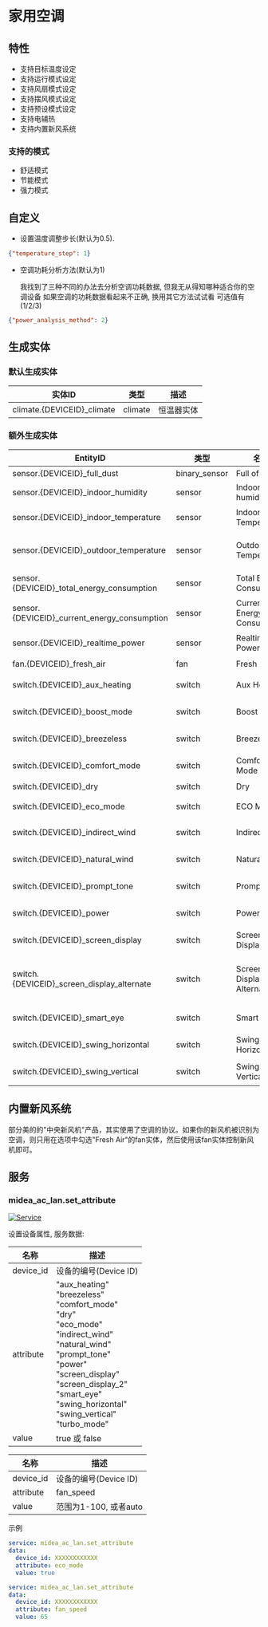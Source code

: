 # 家用空调
## 特性
- 支持目标温度设定
- 支持运行模式设定
- 支持风扇模式设定
- 支持摆风模式设定
- 支持预设模式设定
- 支持电辅热
- 支持内置新风系统

### 支持的模式
- 舒适模式
- 节能模式
- 强力模式

## 自定义

- 设置温度调整步长(默认为0.5).

```json
{"temperature_step": 1}
```

- 空调功耗分析方法(默认为1)

  我找到了三种不同的办法去分析空调功耗数据, 但我无从得知哪种适合你的空调设备
  如果空调的功耗数据看起来不正确, 换用其它方法试试看
  可选值有(1/2/3)
  
```json
{"power_analysis_method": 2}
```

## 生成实体
### 默认生成实体
| 实体ID                       | 类型      | 描述    |
|----------------------------|---------|-------|
| climate.{DEVICEID}_climate | climate | 恒温器实体 |

### 额外生成实体

| EntityID                                     | 类型            | 名称                         | 描述       |
|----------------------------------------------|---------------|----------------------------|----------|
| sensor.{DEVICEID}_full_dust                  | binary_sensor | Full of Dust               | 尘满       |
| sensor.{DEVICEID}_indoor_humidity            | sensor        | Indoor humidity            | 湿度       |
| sensor.{DEVICEID}_indoor_temperature         | sensor        | Indoor Temperature         | 室内温度     |
| sensor.{DEVICEID}_outdoor_temperature        | sensor        | Outdoor Temperature        | 室外机温度    |
| sensor.{DEVICEID}_total_energy_consumption   | sensor        | Total Energy Consumption   | 总能耗      |
| sensor.{DEVICEID}_current_energy_consumption | sensor        | Current Energy Consumption | 当前能耗     |
| sensor.{DEVICEID}_realtime_power             | sensor        | Realtime Power             | 实时功率     |
| fan.{DEVICEID}_fresh_air                     | fan           | Fresh Air                  | 新风       |
| switch.{DEVICEID}_aux_heating                | switch        | Aux Heating                | 电辅热      |
| switch.{DEVICEID}_boost_mode                 | switch        | Boost Mode                 | 强劲模式     |
| switch.{DEVICEID}_breezeless                 | switch        | Breezeless                 | 无风感      |
| switch.{DEVICEID}_comfort_mode               | switch        | Comfort Mode               | 舒省模式     |
| switch.{DEVICEID}_dry                        | switch        | Dry                        | 干燥       |
| switch.{DEVICEID}_eco_mode                   | switch        | ECO Mode                   | ECO模式    |
| switch.{DEVICEID}_indirect_wind              | switch        | Indirect Wind              | 防直吹      |
| switch.{DEVICEID}_natural_wind               | switch        | Natural Wind               | 自然风      |
| switch.{DEVICEID}_prompt_tone                | switch        | Prompt Tone                | 提示音      |
| switch.{DEVICEID}_power                      | switch        | Power                      | 电源开关     |
| switch.{DEVICEID}_screen_display             | switch        | Screen Display             | 屏幕显示     |
| switch.{DEVICEID}_screen_display_alternate   | switch        | Screen Display Alternate   | 屏幕显示备用开关 |
| switch.{DEVICEID}_smart_eye                  | switch        | Smart Eye                  | 智慧眼      |
| switch.{DEVICEID}_swing_horizontal           | switch        | Swing Horizontal           | 水平摆风     |
| switch.{DEVICEID}_swing_vertical             | switch        | Swing Vertical             | 垂直摆风     |

## 内置新风系统

部分美的的"中央新风机"产品，其实使用了空调的协议。如果你的新风机被识别为空调，则只用在选项中勾选"Fresh Air"的fan实体，然后使用该fan实体控制新风机即可。

## 服务

### midea_ac_lan.set_attribute

[![Service](https://my.home-assistant.io/badges/developer_call_service.svg)](https://my.home-assistant.io/redirect/developer_call_service/?service=midea_ac_lan.set_attribute)

设置设备属性, 服务数据:

| 名称        | 描述                                                                                                                                                                                                                                                                       |
|-----------|--------------------------------------------------------------------------------------------------------------------------------------------------------------------------------------------------------------------------------------------------------------------------|
| device_id | 设备的编号(Device ID)                                                                                                                                                                                                                                                         |
| attribute | "aux_heating"<br/>"breezeless"<br/>"comfort_mode"<br/>"dry"<br/>"eco_mode"<br/>"indirect_wind"<br/>"natural_wind"<br/>"prompt_tone"<br/>"power"<br/>"screen_display"<br/>"screen_display_2"<br/>"smart_eye"<br/>"swing_horizontal"<br/>"swing_vertical"<br/>"turbo_mode" |
| value     | true 或 false                                                                                                                                                                                                                                                             |

| 名称        | 描述               |
|-----------|------------------|
| device_id | 设备的编号(Device ID) |
| attribute | fan_speed        |
| value     | 范围为1-100, 或者auto |

示例

```yaml
service: midea_ac_lan.set_attribute
data:
  device_id: XXXXXXXXXXXX
  attribute: eco_mode
  value: true
```
```yaml
service: midea_ac_lan.set_attribute
data:
  device_id: XXXXXXXXXXXX
  attribute: fan_speed
  value: 65
```